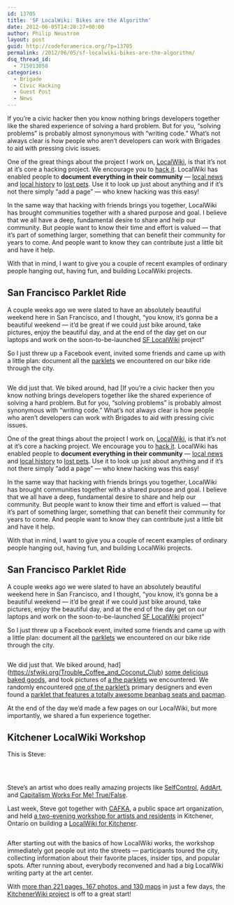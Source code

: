 ```yaml
---
id: 13705
title: 'SF LocalWiki: Bikes are the Algorithm'
date: 2012-06-05T14:28:27+00:00
author: Philip Neustrom
layout: post
guid: http://codeforamerica.org/?p=13705
permalink: /2012/06/05/sf-localwiki-bikes-are-the-algorithm/
dsq_thread_id:
  - 715013058
categories:
  - Brigade
  - Civic Hacking
  - Guest Post
  - News
---
```

If you&#8217;re a civic hacker then you know nothing brings developers together like the shared experience of solving a hard problem. But for you, &#8220;solving problems&#8221; is probably almost synonymous with &#8220;writing code.&#8221; What&#8217;s not always clear is how people who aren&#8217;t developers can work with Brigades to aid with pressing civic issues.

One of the great things about the project I work on, [LocalWiki](http://localwiki.org), is that it&#8217;s not at it&#8217;s core a hacking project. We encourage you to [hack it](http://github.com/localwiki/localwiki). LocalWiki has enabled people to **document everything in their community** — [local news](http://daviswiki.org/November_18%2C_2011_UC_Davis_Police_Response_to_Occupy_UC_Davis) and [local history](http://daviswiki.org/Tank_house) to [lost pets](http://daviswiki.org/Lost_pets). Use it to look up just about anything and if it&#8217;s not there simply &#8220;add a page&#8221; — who knew hacking was this easy!

In the same way that hacking with friends brings you together, LocalWiki has brought communities together with a shared purpose and goal. I believe that we all have a deep, fundamental desire to share and help our community. But people want to know their time and effort is valued — that it&#8217;s part of something larger, something that can benefit their community for years to come. And people want to know they can contribute just a little bit and have it help.

With that in mind, I want to give you a couple of recent examples of ordinary people hanging out, having fun, and building LocalWiki projects.

## San Francisco Parklet Ride

A couple weeks ago we were slated to have an absolutely beautiful weekend here in San Francisco, and I thought, &#8220;you know, it&#8217;s gonna be a beautiful weekend — it&#8217;d be great if we could just bike around, take pictures, enjoy the beautiful day, and at the end of the day get on our laptops and work on the soon-to-be-launched [SF LocalWiki](https://sfwiki.org) project&#8221;

So I just threw up a Facebook event, invited some friends and came up with a little plan: document all the [parklets](https://sfwiki.org/Parklets) we encountered on our bike ride through the city.

[<img class="alignleft size-medium wp-image-13787" title="3slqw53y8n3ycukc (1)" src="http://codeforamerica.org/wp-content/uploads/2012/06/3slqw53y8n3ycukc-1-300x225.jpg" alt="" />](http://codeforamerica.org/wp-content/uploads/2012/06/3slqw53y8n3ycukc-1.jpg)[<img class="alignnone size-medium wp-image-13790" title="h224ba80ddy24a6e (3)" src="http://codeforamerica.org/wp-content/uploads/2012/06/h224ba80ddy24a6e-3-300x225.jpg" alt="" />](http://codeforamerica.org/wp-content/uploads/2012/06/h224ba80ddy24a6e-3.jpg)

We did just that. We biked around, had [If you&#8217;re a civic hacker then you know nothing brings developers together like the shared experience of solving a hard problem. But for you, &#8220;solving problems&#8221; is probably almost synonymous with &#8220;writing code.&#8221; What&#8217;s not always clear is how people who aren&#8217;t developers can work with Brigades to aid with pressing civic issues.

One of the great things about the project I work on, [LocalWiki](http://localwiki.org), is that it&#8217;s not at it&#8217;s core a hacking project. We encourage you to [hack it](http://github.com/localwiki/localwiki). LocalWiki has enabled people to **document everything in their community** — [local news](http://daviswiki.org/November_18%2C_2011_UC_Davis_Police_Response_to_Occupy_UC_Davis) and [local history](http://daviswiki.org/Tank_house) to [lost pets](http://daviswiki.org/Lost_pets). Use it to look up just about anything and if it&#8217;s not there simply &#8220;add a page&#8221; — who knew hacking was this easy!

In the same way that hacking with friends brings you together, LocalWiki has brought communities together with a shared purpose and goal. I believe that we all have a deep, fundamental desire to share and help our community. But people want to know their time and effort is valued — that it&#8217;s part of something larger, something that can benefit their community for years to come. And people want to know they can contribute just a little bit and have it help.

With that in mind, I want to give you a couple of recent examples of ordinary people hanging out, having fun, and building LocalWiki projects.

## San Francisco Parklet Ride

A couple weeks ago we were slated to have an absolutely beautiful weekend here in San Francisco, and I thought, &#8220;you know, it&#8217;s gonna be a beautiful weekend — it&#8217;d be great if we could just bike around, take pictures, enjoy the beautiful day, and at the end of the day get on our laptops and work on the soon-to-be-launched [SF LocalWiki](https://sfwiki.org) project&#8221;

So I just threw up a Facebook event, invited some friends and came up with a little plan: document all the [parklets](https://sfwiki.org/Parklets) we encountered on our bike ride through the city.

[<img class="alignleft size-medium wp-image-13787" title="3slqw53y8n3ycukc (1)" src="http://codeforamerica.org/wp-content/uploads/2012/06/3slqw53y8n3ycukc-1-300x225.jpg" alt="" />](http://codeforamerica.org/wp-content/uploads/2012/06/3slqw53y8n3ycukc-1.jpg)[<img class="alignnone size-medium wp-image-13790" title="h224ba80ddy24a6e (3)" src="http://codeforamerica.org/wp-content/uploads/2012/06/h224ba80ddy24a6e-3-300x225.jpg" alt="" />](http://codeforamerica.org/wp-content/uploads/2012/06/h224ba80ddy24a6e-3.jpg)

We did just that. We biked around, had](https://sfwiki.org/Trouble_Coffee_and_Coconut_Club) [some delicious baked goods](https://sfwiki.org/Arizmendi_Bakery), and took pictures of [a the parklets](https://sfwiki.org/Parklets) we encountered. We randomly encountered [one of the parklet&#8217;s](https://sfwiki.org/9th_%26_Irving_Parklet) primary designers and even found a [parklet that features a totally awesome beanbag seats and pacman](https://sfwiki.org/Fabric8_Parklet).

At the end of the day we&#8217;d made a few pages on our LocalWiki, but more importantly, we shared a fun experience together.

## Kitchener LocalWiki Workshop

This is Steve:

[<img class="alignnone size-medium wp-image-13791" title="cp9tibr8qqzxxvi3" src="http://codeforamerica.org/wp-content/uploads/2012/06/cp9tibr8qqzxxvi3-300x200.jpg" alt="" />](http://codeforamerica.org/wp-content/uploads/2012/06/cp9tibr8qqzxxvi3.jpg)

&nbsp;

Steve&#8217;s an artist who does really amazing projects like [SelfControl](http://visitsteve.com/made/selfcontrol/), [AddArt](http://visitsteve.com/made/add-art-art-replaces-ads/), and [Capitalism Works For Me! True/False](http://visitsteve.com/made/capitalism-works-for-me-truefalse/).

Last week, Steve got together with [CAFKA](http://cafka.org/), a public space art organization, and held [a two-evening workshop for artists and residents](http://cafka.org/event/kitchener-wiki-workshop) in Kitchener, Ontario on building a [LocalWiki for Kitchener](http://kitchenerwiki.org).

[<img class="alignnone size-medium wp-image-13793" title="4h6atkruxubnr1p9 (1)" src="http://codeforamerica.org/wp-content/uploads/2012/06/4h6atkruxubnr1p9-1-300x199.jpg" alt="" />](http://codeforamerica.org/wp-content/uploads/2012/06/4h6atkruxubnr1p9-1.jpg)[<img class="alignnone size-medium wp-image-13792" title="2bk22d00ypg4odhk" src="http://codeforamerica.org/wp-content/uploads/2012/06/2bk22d00ypg4odhk-300x199.jpg" alt="" />](http://codeforamerica.org/wp-content/uploads/2012/06/2bk22d00ypg4odhk.jpg)

After starting out with the basics of how LocalWiki works, the workshop immediately got people out into the streets — participants toured the city, collecting information about their favorite places, insider tips, and popular spots. After running about, everybody reconvened and had a big LocalWiki writing party at the art center.

With [more than 221 pages, 167 photos, and 130 maps](http://kitchenerwiki.org/tools/dashboard) in just a few days, the [KitchenerWiki project](http://kitchenerwiki.org) is off to a great start!